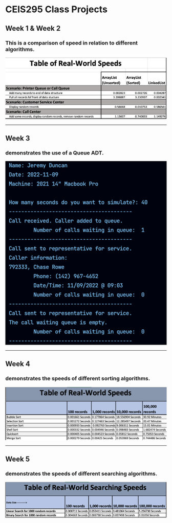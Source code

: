 # CEIS295 Class Projects

## Week 1 & Week 2
### This is a comparison of speed in relation to different algorithms.
<img src="./Week-2/results.png"  width="800px" />
<br/>

---
## Week 3 
### demonstrates the use of a Queue ADT.
<img src="./Week-3/call_center_ss.png"  width="800px" />

<br/>

---
## Week 4
### demonstrates the speeds of different sorting algorithms.
<img src="./Week-4/sort_ss.png" width="800px" />
<br/>

---
## Week 5
### demonstrates the speeds of different searching algorithms.
<img src="./Week-5/search_results.png"  width="800px">